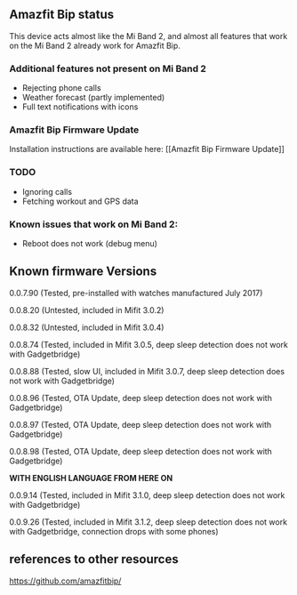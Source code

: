 ## Amazfit Bip status

This device acts almost like the Mi Band 2, and almost all features that work on the Mi Band 2 already work for Amazfit Bip. 

### Additional features not present on Mi Band 2

* Rejecting phone calls
* Weather forecast (partly implemented)
* Full text notifications with icons

### Amazfit Bip Firmware Update
Installation instructions are available here: [[Amazfit Bip Firmware Update]]

### TODO

* Ignoring calls
* Fetching workout and GPS data

### Known issues that work on Mi Band 2:

* Reboot does not work (debug menu)

## Known firmware Versions

0.0.7.90 (Tested, pre-installed with watches manufactured July 2017)

0.0.8.20 (Untested, included in Mifit 3.0.2)

0.0.8.32 (Untested, included in Mifit 3.0.4)

0.0.8.74 (Tested, included in Mifit 3.0.5, deep sleep detection does not work with Gadgetbridge)

0.0.8.88 (Tested, slow UI, included in Mifit 3.0.7, deep sleep detection does not work with Gadgetbridge)

0.0.8.96 (Tested, OTA Update, deep sleep detection does not work with Gadgetbridge)

0.0.8.97 (Tested, OTA Update, deep sleep detection does not work with Gadgetbridge)

0.0.8.98 (Tested, OTA Update, deep sleep detection does not work with Gadgetbridge)

**WITH ENGLISH LANGUAGE FROM HERE ON**

0.0.9.14 (Tested, included in Mifit 3.1.0, deep sleep detection does not work with Gadgetbridge)

0.0.9.26 (Tested, included in Mifit 3.1.2, deep sleep detection does not work with Gadgetbridge, connection drops with some phones)

## references to other resources
https://github.com/amazfitbip/

